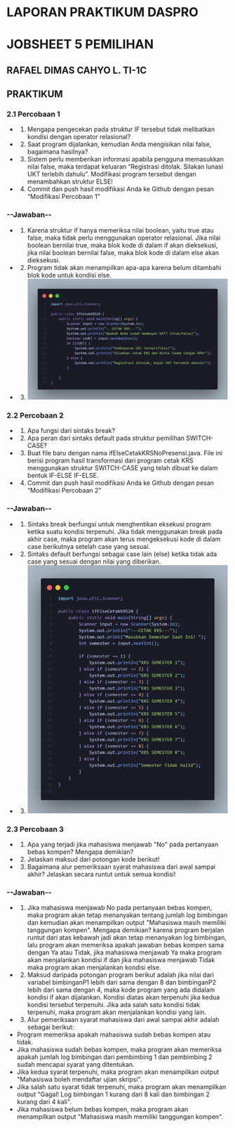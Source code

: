 # LAPORAN PRAKTIKUM DASPRO
# JOBSHEET 5 PEMILIHAN
## RAFAEL DIMAS CAHYO L. TI-1C

## PRAKTIKUM 
### 2.1 Percobaan 1
* 1. Mengapa pengecekan pada struktur IF tersebut tidak melibatkan kondisi dengan operator relasional?
* 2. Saat program dijalankan, kemudian Anda mengisikan nilai false, bagaimana hasilnya?
* 3. Sistem perlu memberikan informasi apabila pengguna memasukkan nilai false, maka terdapat keluaran “Registrasi ditolak. Silakan lunasi UKT terlebih dahulu”. Modifikasi program tersebut dengan menambahkan struktur ELSE!
* 4. Commit dan push hasil modifikasi Anda ke Github dengan pesan “Modifikasi Percobaan 1”
### --Jawaban--
* 1. Karena struktur if hanya memeriksa nilai boolean, yaitu true atau false, maka tidak perlu menggunakan operator relasional. Jika nilai boolean bernilai true, maka blok kode di dalam if akan dieksekusi, jika nilai boolean bernilai false, maka blok kode di dalam else akan dieksekusi.
* 2. Program tidak akan menampilkan apa-apa karena belum ditambahi blok kode untuk kondisi else.
* 3. ![Source Code](Dokumentasi-Praktikum/1.png)

### 2.2 Percobaan 2
* 1. Apa fungsi dari sintaks break?
* 2. Apa peran dari sintaks default pada struktur pemilihan SWITCH-CASE?
* 3. Buat file baru dengan nama ifElseCetakKRSNoPresensi.java. File ini berisi program hasil transformasi dari program cetak KRS menggunakan struktur SWITCH-CASE yang telah dibuat ke dalam bentuk IF-ELSE IF-ELSE.
* 4. Commit dan push hasil modifikasi Anda ke Github dengan pesan “Modifikasi Percobaan 2”
### --Jawaban--
* 1. Sintaks break berfungsi untuk menghentikan eksekusi program ketika suatu kondisi terpenuhi. Jika tidak menggunakan break pada akhir case, maka program akan terus mengeksekusi kode di dalam case berikutnya setelah case yang sesuai.
* 2. Sintaks default berfungsi sebagai case lain (else) ketika tidak ada case yang sesuai dengan nilai yang diberikan.
* 3. ![Source Code](Dokumentasi-Praktikum/2.png)

### 2.3 Percobaan 3
* 1. Apa yang terjadi jika mahasiswa menjawab "No" pada pertanyaan bebas kompen? Mengapa demikian?
* 2. Jelaskan maksud dari potongan kode berikut!
* 3. Bagaimana alur pemeriksaan syarat mahasiswa dari awal sampai akhir? Jelaskan secara runtut untuk semua kondisi!
### --Jawaban--
* 1. Jika mahasiswa menjawab No pada pertanyaan bebas kompen, maka program akan tetap menanyakan tentang jumlah log bimbingan dan kemudian akan menampilkan output "Mahasiswa masih memiliki tanggungan kompen". Mengapa demikian? karena program berjalan runtut dari atas kebawah jadi akan tetap menanyakan log bimbingan, lalu program akan memeriksa apakah jawaban bebas kompen sama dengan Ya atau Tidak, jika mahasiswa menjawab Ya maka program akan menjalankan kondisi if dan jika mahasiswa menjawab Tidak maka program akan menjalankan kondisi else.
* 2. Maksud daripada potongan program berikut adalah jika nilai dari variabel bimbinganP1 lebih dari sama dengan 8 dan bimbinganP2 lebih dari sama dengan 4, maka kode program yang ada didalam kondisi if akan dijalankan. Kondisi diatas akan terpenuhi jika kedua kondisi tersebut terpenuhi. Jika ada salah satu kondisi tidak terpenuhi, maka program akan menjalankan kondisi yang lain.
* 3. Alur pemeriksaan syarat mahasiswa dari awal sampai akhir adalah sebagai berikut:
* Program memeriksa apakah mahasiswa sudah bebas kompen atau tidak.
* Jika mahasiswa sudah bebas kompen, maka program akan memeriksa apakah jumlah log bimbingan dari pembimbing 1 dan pembimbing 2 sudah mencapai syarat yang ditentukan.
* Jika kedua syarat terpenuhi, maka program akan menampilkan output "Mahasiswa boleh mendaftar ujian skripsi".
* Jika salah satu syarat tidak terpenuhi, maka program akan menampilkan output "Gagal! Log bimbingan 1 kurang dari 8 kali dan bimbingan 2 kurang dari 4 kali".
* Jika mahasiswa belum bebas kompen, maka program akan menampilkan output "Mahasiswa masih memiliki tanggungan kompen".








